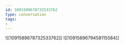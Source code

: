 ```yaml
---
id: 1091589678732533762
type: conversation
tags:
- 
---
```

![[1091589678732533762]]
![[1091589679458115584]]

